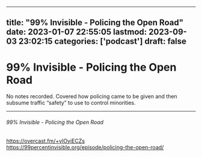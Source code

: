 
---
title: "99% Invisible - Policing the Open Road"
date: 2023-01-07 22:55:05
lastmod: 2023-09-03 23:02:15
categories: ['podcast']
draft: false
---


# 99% Invisible - Policing the Open Road

No notes recorded. Covered how policing came to be given and then subsume traffic “safety” to use to control minorities.

- - -
###### 99% Invisible - Policing the Open Road

https://overcast.fm/+yIOyiECZs  
https://99percentinvisible.org/episode/policing-the-open-road/

<!-- #public #podcast #99 percent invisible# -->

<!-- {BearID:9FE8F0B5-485D-47A4-A9E3-7FF83245AA4A-28016-00002D9803FAE17E} -->
